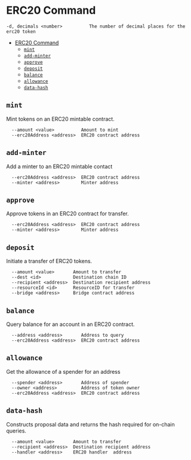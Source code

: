 # ERC20 Command

```
-d, decimals <number>          The number of decimal places for the erc20 token

```

- [ERC20 Command](#erc20-command)
  - [`mint`](#mint)
  - [`add-minter`](#add-minter)
  - [`approve`](#approve)
  - [`deposit`](#deposit)
  - [`balance`](#balance)
  - [`allowance`](#allowance)
  - [`data-hash`](#data-hash)

## `mint`
Mint tokens on an ERC20 mintable contract.

```
  --amount <value>          Amount to mint
  --erc20Address <address>  ERC20 contract address
```
## `add-minter`
Add a minter to an ERC20 mintable contact

```
  --erc20Address <address>  ERC20 contract address
  --minter <address>        Minter address
```
## `approve`
Approve tokens in an ERC20 contract for transfer.

```
  --erc20Address <address>  ERC20 contract address
  --minter <address>        Minter address
```

## `deposit`
Initiate a transfer of ERC20 tokens.

```
  --amount <value>       Amount to transfer
  --dest <id>            Destination chain ID
  --recipient <address>  Destination recipient address
  --resourceId <id>      ResourceID for transfer
  --bridge <address>     Bridge contract address
```

## `balance`
Query balance for an account in an ERC20 contract.

```
  --address <address>       Address to query
  --erc20Address <address>  ERC20 contract address
```

## `allowance`
Get the allowance of a spender for an address

```
  --spender <address>       Address of spender
  --owner <address>         Address of token owner
  --erc20Address <address>  ERC20 contract address
```

## `data-hash`
Constructs proposal data and returns the hash required for on-chain queries.

```
  --amount <value>       Amount to transfer
  --recipient <address>  Destination recipient address 
  --handler <address>    ERC20 handler  address
```